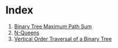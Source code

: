 # Index
1. [Binary Tree Maximum Path Sum](./Binary%20Tree%20Maximum%20Path%20Sum.md)
2. [N-Queens](./N-Queens.md)
3. [Vertical Order Traversal of a Binary Tree](./Vertical%20Order%20Traversal%20of%20a%20Binary%20Tree.md)

